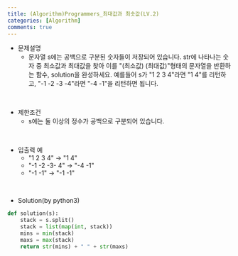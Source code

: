 ```yaml
---
title: (Algorithm)Programmers_최대값과 최솟값(LV.2)
categories: [Algorithm]
comments: true
---
```


- 문제설명
    - 문자열 s에는 공백으로 구분된 숫자들이 저장되어 있습니다. str에 나타나는 숫자 중 최소값과 최대값을 찾아 이를 "(최소값) (최대값)"형태의 문자열을 반환하는 함수, solution을 완성하세요.
예를들어 s가 "1 2 3 4"라면 "1 4"를 리턴하고, "-1 -2 -3 -4"라면 "-4 -1"을 리턴하면 됩니다.

<br>

- 제한조건
    - s에는 둘 이상의 정수가 공백으로 구분되어 있습니다.

<br>

- 입출력 예
    - "1 2 3 4" -> "1 4"
    - "-1 -2 -3- 4" -> "-4 -1"
    - "-1 -1" -> "-1 -1"

<br>

- Solution(by python3)
```python
def solution(s):
    stack = s.split()
    stack = list(map(int, stack))
    mins = min(stack)
    maxs = max(stack)
    return str(mins) + " " + str(maxs)
```